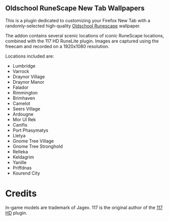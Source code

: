 Oldschool RuneScape New Tab Wallpapers
---

This is a plugin dedicated to customizing your Firefox New Tab with a randomly-selected high-quality [Oldschool Runescape] wallpaper.

The addon contains several scenic locations of iconic RuneScape locations, combined with the 117 HD RuneLite plugin. Images are captured using the freecam and recorded on a 1920x1080 resolution.

Locations included are:
* Lumbridge
* Varrock
* Draynor Village
* Draynor Manor
* Falador
* Rimmington
* Brimhaven
* Camelot
* Seers Village
* Ardougne
* Mor Ul Rek
* Canifis
* Port Phasymatys
* Lletya
* Gnome Tree Village
* Gnome Tree Stronghold
* Relleka
* Keldagrim
* Yanille
* Priffdnas
* Kourend City


# Credits

In-game models are trademark of Jagex. 117 is the original author of the [117 HD] plugin.

[Oldschool RuneScape]:[https://oldschool.runescape.com/]
[117]:[https://twitter.com/117scape]
[117 HD]:[]https://github.com/117HD/RLHD]
[Jagex]:[https://jagex.com/]
